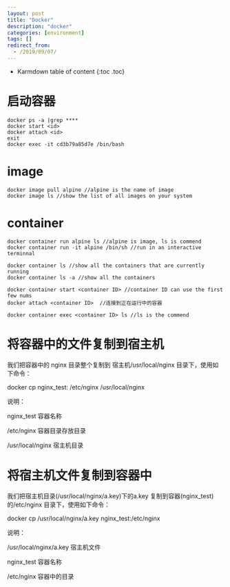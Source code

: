 ```yaml
---
layout: post
title: "Docker"
description: "docker"
categories: [environment]
tags: []
redirect_from:
  - /2019/09/07/
---
```


* Karmdown table of content
{:toc .toc}

# 启动容器

~~~
docker ps -a |grep ****
docker start <id>
docker attach <id>
exit
docker exec -it cd3b79a85d7e /bin/bash
~~~


# image

~~~
docker image pull alpine //alpine is the name of image
docker image ls //show the list of all images on your system
~~~

# container

~~~
docker container run alpine ls //alpine is image, ls is commend
docker container run -it alpine /bin/sh //run in an interactive terminnal

docker container ls //show all the containers that are currently running
docker container ls -a //show all the containers

docker container start <container ID> //container ID can use the first few nums
docker attach <container ID>  //连接到正在运行中的容器

docker container exec <container ID> ls //ls is the commend
~~~~

# 将容器中的文件复制到宿主机

我们把容器中的 nginx 目录整个复制到  宿主机/usr/local/nginx 目录下，使用如下命令：

docker cp nginx_test: /etc/nginx /usr/local/nginx

说明：

nginx_test 容器名称

 /etc/nginx 容器目录存放目录

 /usr/local/nginx 宿主机目录

 

# 将宿主机文件复制到容器中

我们把宿主机目录(/usr/local/nginx/a.key)下的a.key 复制到容器(nginx_test)的/etc/nginx 目录下，使用如下命令：

docker cp /usr/local/nginx/a.key nginx_test:/etc/nginx

说明：

/usr/local/nginx/a.key 宿主机文件

nginx_test 容器名称

/etc/nginx  容器中的目录